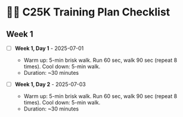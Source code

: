 # 🏃‍♀️ C25K Training Plan Checklist


## Week 1

- [ ] **Week 1, Day 1** - 2025-07-01
  - Warm up: 5-min brisk walk. Run 60 sec, walk 90 sec (repeat 8 times). Cool down: 5-min walk.
  - Duration: ~30 minutes

- [ ] **Week 1, Day 2** - 2025-07-03
  - Warm up: 5-min brisk walk. Run 60 sec, walk 90 sec (repeat 8 times). Cool down: 5-min walk.
  - Duration: ~30 minutes

